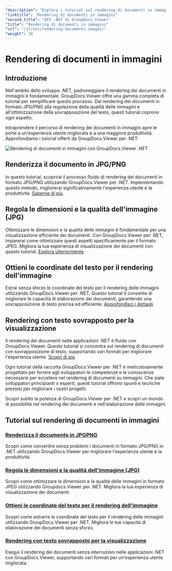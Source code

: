 ```yaml
---
"description": "Esplora i tutorial sul rendering di documenti in immagini utilizzando GroupDocs.Viewer per .NET. Ottimizza la qualità delle immagini, estrai le coordinate del testo e migliora l'esperienza utente."
"linktitle": "Rendering di documenti in immagini"
"second_title": "API .NET di GroupDocs.Viewer"
"title": "Rendering di documenti in immagini"
"url": "/it/net/rendering-documents-images/"
"weight": 30
---
```


# Rendering di documenti in immagini

## Introduzione

Nell'ambito dello sviluppo .NET, padroneggiare il rendering dei documenti in immagini è fondamentale. GroupDocs.Viewer offre una gamma completa di tutorial per semplificare questo processo. Dal rendering dei documenti in formato JPG/PNG alla regolazione della qualità delle immagini e all'ottimizzazione della sovrapposizione del testo, questi tutorial coprono ogni aspetto.

Intraprendere il percorso di rendering dei documenti in immagini apre le porte a un'esperienza utente migliorata e a una maggiore produttività. Approfondiamo i tutorial offerti da GroupDocs.Viewer per .NET:

![Rendering di documenti in immagini con GroupDocs.Viewer .NET](/viewer/rendering-documents-images/image.png)

## Renderizza il documento in JPG/PNG
In questo tutorial, scoprirai il processo fluido di rendering dei documenti in formato JPG/PNG utilizzando GroupDocs.Viewer per .NET. Implementando questo metodo, migliorerai significativamente l'esperienza utente e la produttività. [Saperne di più](./render-jpg-png/).

## Regola le dimensioni e la qualità dell'immagine (JPG)
Ottimizzare le dimensioni e la qualità delle immagini è fondamentale per una visualizzazione efficiente dei documenti. Con GroupDocs.Viewer per .NET, imparerai come ottimizzare questi aspetti specificamente per il formato JPEG. Migliora la tua esperienza di visualizzazione dei documenti con questo tutorial. [Esplora ulteriormente](./adjust-image-size-and-quality-jpg/).

## Ottieni le coordinate del testo per il rendering dell'immagine
Estrai senza sforzo le coordinate del testo per il rendering delle immagini utilizzando GroupDocs.Viewer per .NET. Questo tutorial ti consente di migliorare le capacità di elaborazione dei documenti, garantendo una sovrapposizione di testo precisa ed efficiente. [Approfondisci i dettagli](./get-text-coordinates-image/).

## Rendering con testo sovrapposto per la visualizzazione
Il rendering dei documenti nelle applicazioni .NET è fluido con GroupDocs.Viewer. Questo tutorial si concentra sul rendering di documenti con sovrapposizione di testo, supportando vari formati per migliorare l'esperienza utente. [Scopri di più](./render-with-text-overlay/).

Ogni tutorial della raccolta GroupDocs.Viewer per .NET è meticolosamente progettato per fornire agli sviluppatori le competenze e le conoscenze necessarie per eccellere nel rendering di documenti su immagini. Che siate sviluppatori principianti o esperti, questi tutorial offrono spunti e tecniche preziosi per migliorare i vostri progetti.

Scopri subito la potenza di GroupDocs.Viewer per .NET e scopri un mondo di possibilità nel rendering dei documenti e nell'elaborazione delle immagini.

## Tutorial sul rendering di documenti in immagini
### [Renderizza il documento in JPGPNG](./render-jpg-png/)
Scopri come convertire senza problemi i documenti in formato JPG/PNG in .NET utilizzando GroupDocs.Viewer per migliorare l'esperienza utente e la produttività.
### [Regola le dimensioni e la qualità dell'immagine (JPG)](./adjust-image-size-and-quality-jpg/)
Scopri come ottimizzare le dimensioni e la qualità delle immagini in formato JPEG utilizzando Groupdocs.Viewer per .NET. Migliora la tua esperienza di visualizzazione dei documenti.
### [Ottieni le coordinate del testo per il rendering dell'immagine](./get-text-coordinates-image/)
Scopri come estrarre le coordinate del testo per il rendering delle immagini utilizzando GroupDocs.Viewer per .NET. Migliora le tue capacità di elaborazione dei documenti senza sforzo.
### [Rendering con testo sovrapposto per la visualizzazione](./render-with-text-overlay/)
Esegui il rendering dei documenti senza interruzioni nelle applicazioni .NET con GroupDocs.Viewer, supportando vari formati per un'esperienza utente migliorata.